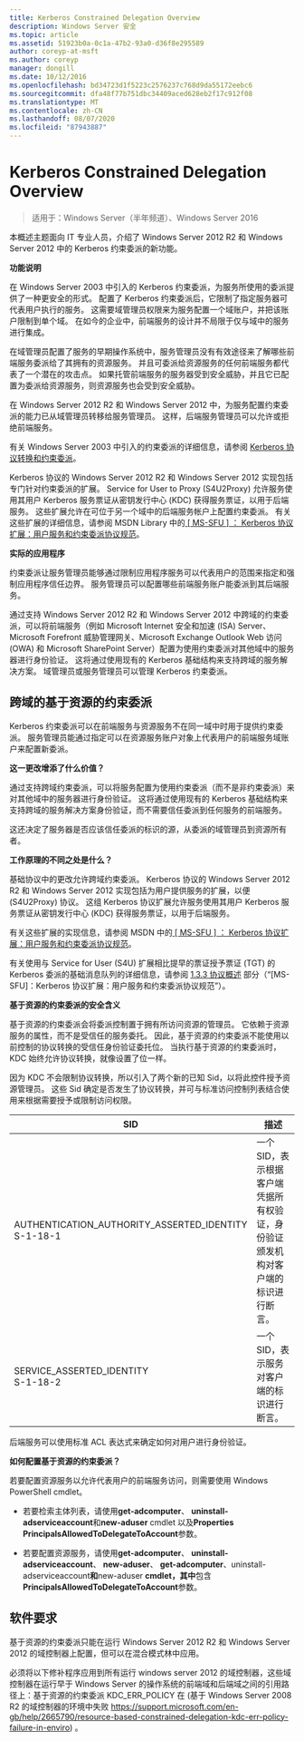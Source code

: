 ```yaml
---
title: Kerberos Constrained Delegation Overview
description: Windows Server 安全
ms.topic: article
ms.assetid: 51923b0a-0c1a-47b2-93a0-d36f8e295589
author: coreyp-at-msft
ms.author: coreyp
manager: dongill
ms.date: 10/12/2016
ms.openlocfilehash: bd34723d1f5223c2576237c768d9da55172eebc6
ms.sourcegitcommit: dfa48f77b751dbc34409aced628eb2f17c912f08
ms.translationtype: MT
ms.contentlocale: zh-CN
ms.lasthandoff: 08/07/2020
ms.locfileid: "87943887"
---
```

# <a name="kerberos-constrained-delegation-overview"></a>Kerberos Constrained Delegation Overview

>适用于：Windows Server（半年频道）、Windows Server 2016

本概述主题面向 IT 专业人员，介绍了 Windows Server 2012 R2 和 Windows Server 2012 中的 Kerberos 约束委派的新功能。

**功能说明**

在 Windows Server 2003 中引入的 Kerberos 约束委派，为服务所使用的委派提供了一种更安全的形式。 配置了 Kerberos 约束委派后，它限制了指定服务器可代表用户执行的服务。 这需要域管理员权限来为服务配置一个域账户，并把该账户限制到单个域。 在如今的企业中，前端服务的设计并不局限于仅与域中的服务进行集成。

在域管理员配置了服务的早期操作系统中，服务管理员没有有效途径来了解哪些前端服务委派给了其拥有的资源服务。 并且可委派给资源服务的任何前端服务都代表了一个潜在的攻击点。 如果托管前端服务的服务器受到安全威胁，并且它已配置为委派给资源服务，则资源服务也会受到安全威胁。

在 Windows Server 2012 R2 和 Windows Server 2012 中，为服务配置约束委派的能力已从域管理员转移给服务管理员。 这样，后端服务管理员可以允许或拒绝前端服务。

有关 Windows Server 2003 中引入的约束委派的详细信息，请参阅 [Kerberos 协议转换和约束委派](https://technet.microsoft.com/library/cc739587(v=ws.10))。

Kerberos 协议的 Windows Server 2012 R2 和 Windows Server 2012 实现包括专门针对约束委派的扩展。  Service for User to Proxy (S4U2Proxy) 允许服务使用其用户 Kerberos 服务票证从密钥发行中心 (KDC) 获得服务票证，以用于后端服务。 这些扩展允许在可位于另一个域中的后端服务帐户上配置约束委派。 有关这些扩展的详细信息，请参阅 MSDN Library 中的[ \[ MS-SFU \] ： Kerberos 协议扩展：用户服务和约束委派协议规范](https://msdn.microsoft.com/library/cc246071(PROT.13).aspx)。

**实际的应用程序**

约束委派让服务管理员能够通过限制应用程序服务可以代表用户的范围来指定和强制应用程序信任边界。 服务管理员可以配置哪些前端服务账户能委派到其后端服务。

通过支持 Windows Server 2012 R2 和 Windows Server 2012 中跨域的约束委派，可以将前端服务（例如 Microsoft Internet 安全和加速 (ISA) Server、Microsoft Forefront 威胁管理网关、Microsoft Exchange Outlook Web 访问 (OWA) 和 Microsoft SharePoint Server）配置为使用约束委派对其他域中的服务器进行身份验证。 这将通过使用现有的 Kerberos 基础结构来支持跨域的服务解决方案。 域管理员或服务管理员可以管理 Kerberos 约束委派。

## <a name="resource-based-constrained-delegation-across-domains"></a>跨域的基于资源的约束委派

Kerberos 约束委派可以在前端服务与资源服务不在同一域中时用于提供约束委派。 服务管理员能通过指定可以在资源服务账户对象上代表用户的前端服务域账户来配置新委派。

**这一更改增添了什么价值？**

通过支持跨域约束委派，可以将服务配置为使用约束委派（而不是非约束委派）来对其他域中的服务器进行身份验证。 这将通过使用现有的 Kerberos 基础结构来支持跨域的服务解决方案身份验证，而不需要信任委派到任何服务的前端服务。

这还决定了服务器是否应该信任委派的标识的源，从委派的域管理员到资源所有者。

**工作原理的不同之处是什么？**

基础协议中的更改允许跨域约束委派。 Kerberos 协议的 Windows Server 2012 R2 和 Windows Server 2012 实现包括为用户提供服务的扩展，以便 (S4U2Proxy) 协议。 这组 Kerberos 协议扩展允许服务使用其用户 Kerberos 服务票证从密钥发行中心 (KDC) 获得服务票证，以用于后端服务。

有关这些扩展的实现信息，请参阅 MSDN 中的[ \[ MS-SFU \] ： Kerberos 协议扩展：用户服务和约束委派协议规范](https://msdn.microsoft.com/library/cc246071(PROT.10).aspx)。

有关使用与 Service for User (S4U) 扩展相比提早的票证授予票证 (TGT) 的 Kerberos 委派的基础消息队列的详细信息，请参阅 [1.3.3 协议概述](https://msdn.microsoft.com/library/cc246080(v=prot.10).aspx) 部分（“[MS-SFU]：Kerberos 协议扩展：用户服务和约束委派协议规范”）。

**基于资源的约束委派的安全含义**

基于资源的约束委派会将委派控制置于拥有所访问资源的管理员。 它依赖于资源服务的属性，而不是受信任的服务委托。 因此，基于资源的约束委派不能使用以前控制的协议转换的受信任身份验证委托位。 当执行基于资源的约束委派时，KDC 始终允许协议转换，就像设置了位一样。

因为 KDC 不会限制协议转换，所以引入了两个新的已知 Sid，以将此控件授予资源管理员。  这些 Sid 确定是否发生了协议转换，并可与标准访问控制列表结合使用来根据需要授予或限制访问权限。

|SID|描述|
|-------|--------|
|AUTHENTICATION_AUTHORITY_ASSERTED_IDENTITY<br />S-1-18-1|一个 SID，表示根据客户端凭据所有权验证，身份验证颁发机构对客户端的标识进行断言。|
|SERVICE_ASSERTED_IDENTITY<br />S-1-18-2|一个 SID，表示服务对客户端的标识进行断言。|

后端服务可以使用标准 ACL 表达式来确定如何对用户进行身份验证。

**如何配置基于资源的约束委派？**

若要配置资源服务以允许代表用户的前端服务访问，则需要使用 Windows PowerShell cmdlet。

-   若要检索主体列表，请使用**get-adcomputer**、 **uninstall-adserviceaccount**和**new-aduser** cmdlet 以及**Properties PrincipalsAllowedToDelegateToAccount**参数。

-   若要配置资源服务，请使用**get-adcomputer**、 **uninstall-adserviceaccount**、 **new-aduser**、 **get-adcomputer**、uninstall-adserviceaccount**和**new-aduser **cmdlet，其中**包含**PrincipalsAllowedToDelegateToAccount**参数。

## <a name="software-requirements"></a><a name="BKMK_SOFT"></a>软件要求
基于资源的约束委派只能在运行 Windows Server 2012 R2 和 Windows Server 2012 的域控制器上配置，但可以在混合模式林中应用。

必须将以下修补程序应用到所有运行 windows server 2012 的域控制器，这些域控制器在运行早于 Windows Server 的操作系统的前端域和后端域之间的引用路径上：基于资源的约束委派 KDC_ERR_POLICY 在 (基于 Windows Server 2008 R2 的域控制器的环境中失败 https://support.microsoft.com/en-gb/help/2665790/resource-based-constrained-delegation-kdc-err-policy-failure-in-enviro) 。
